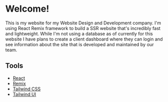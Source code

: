 # Welcome!

This is my website for my Website Design and Development company. I'm using React Remix framework to build a SSR website that's incredibly fast and lightweight. While I'm not using a database as of currently for this website I have plans to create a client dashboard where they can login and see information about the site that is developed and maintained by our team.

## Tools

- [React](https://react.dev)
- [Remix](https://remix.run)
- [Tailwind CSS](https://tailwindcss.com/)
- [Tailwind UI](https://tailwindui.com/)
